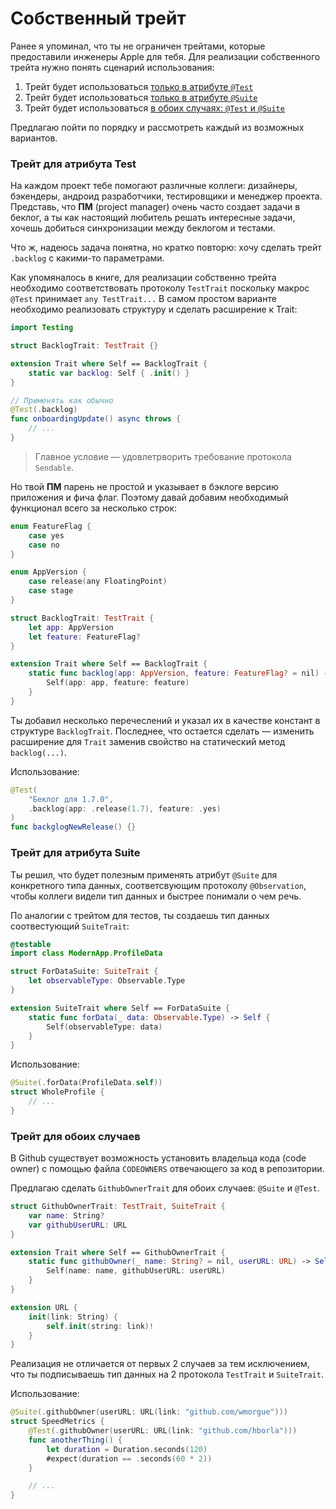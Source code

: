 # Собственный трейт

Ранее я упоминал, что ты не ограничен трейтами, которые предоставили инженеры Apple для тебя. Для реализации собственного трейта нужно понять сценарий использования:

1. Трейт будет использоваться [только в атрибуте `@Test`](#Трейт-для-атрибута-test)
2. Трейт будет использоваться [только в атрибуте `@Suite`](#Трейт-для-атрибута-suite)
3. Трейт будет использоваться [в обоих случаях: `@Test` и `@Suite`](#Трейт-для-обоих-случаев)

Предлагаю пойти по порядку и рассмотреть каждый из возможных вариантов.

### Трейт для атрибута Test

На каждом проект тебе помогают различные коллеги: дизайнеры, бэкендеры, андроид разработчики, тестировщики и менеджер проекта.
Представь, что **ПМ** (project manager) очень часто создает задачи в беклог, а ты как настоящий любитель решать интересные задачи, хочешь добиться синхронизации между беклогом и тестами.

Что ж, надеюсь задача понятна, но кратко повторю: хочу сделать трейт `.backlog` с какими-то параметрами.

Как упомяналось в книге, для реализации собственно трейта необходимо соответствовать протоколу `TestTrait` поскольку макрос `@Test` принимает `any TestTrait...`
В самом простом варианте необходимо реализовать структуру и сделать расширение к Trait:

```swift
import Testing

struct BacklogTrait: TestTrait {}

extension Trait where Self == BacklogTrait {
	static var backlog: Self { .init() }
}

// Применять как обычно
@Test(.backlog)
func onboardingUpdate() async throws {
	// ...
}
```

> Главное условие — удовлетрворить требование протокола `Sendable`.

Но твой **ПМ** парень не простой и указывает в бэклоге версию приложения и фича флаг.
Поэтому давай добавим необходимый функционал всего за несколько строк:

```swift
enum FeatureFlag {
	case yes
	case no
}

enum AppVersion {
	case release(any FloatingPoint)
	case stage
}

struct BacklogTrait: TestTrait {
	let app: AppVersion
	let feature: FeatureFlag?
}

extension Trait where Self == BacklogTrait {
	static func backlog(app: AppVersion, feature: FeatureFlag? = nil) -> Self {
		Self(app: app, feature: feature)
	}
}
```

Ты добавил несколько перечеслений и указал их в качестве констант в структуре `BacklogTrait`. Последнее, что остается сделать — изменить расширение для `Trait`
заменив свойство на статический метод `backlog(...)`.

Использование:

```swift
@Test(
	"Беклог для 1.7.0",
	.backlog(app: .release(1.7), feature: .yes)
)
func backglogNewRelease() {}
```

### Трейт для атрибута Suite

Ты решил, что будет полезным применять атрибут `@Suite` для конкретного типа данных,
соответсвующим протоколу `@Observation`, чтобы коллеги видели тип данных и быстрее понимали о чем речь.

По аналогии с трейтом для тестов, ты создаешь тип данных соотвестующий `SuiteTrait`:

```swift
@testable
import class ModernApp.ProfileData

struct ForDataSuite: SuiteTrait {
	let observableType: Observable.Type
}

extension SuiteTrait where Self == ForDataSuite {
	static func forData(_ data: Observable.Type) -> Self {
		Self(observableType: data)
	}
}
```

Использование:

```swift
@Suite(.forData(ProfileData.self))
struct WholeProfile {
	// ...
}
```

### Трейт для обоих случаев

В Github существует возможность установить владельца кода (code owner) с помощью файла `CODEOWNERS` отвечающего за код в репозитории.

Предлагаю сделать `GithubOwnerTrait` для обоих случаев: `@Suite` и `@Test`.

```swift
struct GithubOwnerTrait: TestTrait, SuiteTrait {
	var name: String?
	var githubUserURL: URL
}

extension Trait where Self == GithubOwnerTrait {
	static func githubOwner(_ name: String? = nil, userURL: URL) -> Self {
		Self(name: name, githubUserURL: userURL)
	}
}

extension URL {
	init(link: String) {
		self.init(string: link)!
	}
}
```

Реализация не отличается от первых 2 случаев за тем исключением, что ты подписываешь тип данных на 2 протокола `TestTrait` и `SuiteTrait`.

Использование:

```swift
@Suite(.githubOwner(userURL: URL(link: "github.com/wmorgue")))
struct SpeedMetrics {
	@Test(.githubOwner(userURL: URL(link: "github.com/hborla")))
	func anotherThing() {
		let duration = Duration.seconds(120)
		#expect(duration == .seconds(60 * 2))
	}

	// ...
}
```
